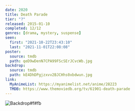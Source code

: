 ```yaml
---
date: 2020
title: Death Parade
tier: "?"
released: 2015-01-10
completed: 12/12
genres: [drama, mystery, suspense]
seen:
  first: "2021-10-22T23:43:10"
  last: "2021-11-01T22:08:08"
poster:
  source: tmdb
  path: qeD9wDenN7CPA99FScSErJCvcWb.jpg
backdrop:
  source: tmdb
  path: kE4DhDPgjzxvv2BJCHhs0xbdwun.jpg
link:
  MyAnimeList: https://myanimelist.net/anime/28223
  TMDB: https://www.themoviedb.org/tv/61901-death-parade
---
```


![Backdrop#f#fb](https://www.themoviedb.org/t/p/original/3zyN1QL3xPcaitg3DXMAtSnq64y.jpg "Source: TMDB")
